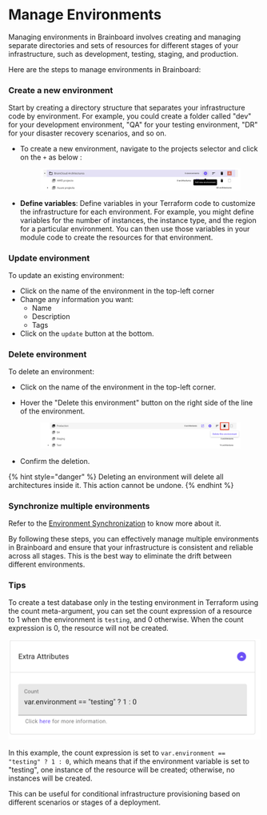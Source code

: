 # Manage Environments

Managing environments in Brainboard involves creating and managing separate directories and sets of resources for different stages of your infrastructure, such as development, testing, staging, and production.

Here are the steps to manage environments in Brainboard:

### Create a new environment

Start by creating a directory structure that separates your infrastructure code by environment. For example, you could create a folder called "dev" for your development environment, "QA" for your testing environment, "DR" for your disaster recovery scenarios, and so on.

*   To create a new environment, navigate to the projects selector and click on the `+` as below :&#x20;

    <figure><img src="../../../.gitbook/assets/add_env.png" alt=""><figcaption></figcaption></figure>
* **Define variables**: Define variables in your Terraform code to customize the infrastructure for each environment. For example, you might define variables for the number of instances, the instance type, and the region for a particular environment. You can then use those variables in your module code to create the resources for that environment.

### Update environment

To update an existing environment:

* Click on the name of the environment in the top-left corner
* Change any information you want:
  * Name
  * Description
  * Tags
* Click on the `update` button at the bottom.

### Delete environment

To delete an environment:

* Click on the name of the environment in the top-left corner.
*   Hover the "Delete this environment" button on the right side of the line of the environment.&#x20;

    <figure><img src="../../../.gitbook/assets/del_env.png" alt=""><figcaption></figcaption></figure>
* Confirm the deletion.

{% hint style="danger" %}
Deleting an environment will delete all architectures inside it. This action cannot be undone.&#x20;
{% endhint %}

### Synchronize multiple environments

Refer to the [Environment Synchronization](environment-sync.md) to know more about it.

By following these steps, you can effectively manage multiple environments in Brainboard and ensure that your infrastructure is consistent and reliable across all stages. This is the best way to eliminate the drift between different environments.

### Tips

To create a test database only in the testing environment in Terraform using the count meta-argument, you can set the count expression of a resource to 1 when the environment is `testing`, and 0 otherwise. When the count expression is 0, the resource will not be created.

![count](../../../.gitbook/assets/count.png)

In this example, the count expression is set to `var.environment == "testing" ? 1 : 0`, which means that if the environment variable is set to "testing", one instance of the resource will be created; otherwise, no instances will be created.

This can be useful for conditional infrastructure provisioning based on different scenarios or stages of a deployment.

